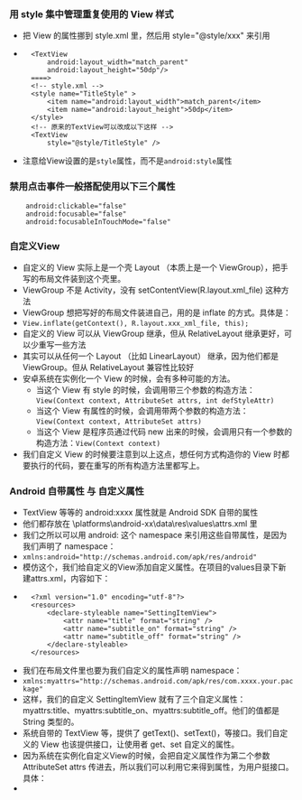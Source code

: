 ### 用 style 集中管理重复使用的 View 样式
* 把 View 的属性挪到 style.xml 里，然后用 style="@style/xxx" 来引用
* 
		<TextView 
			android:layout_width="match_parent" 
			android:layout_height="50dp"/> 
		====>  
		<!-- style.xml -->   
		<style name="TitleStyle" >
			<item name="android:layout_width">match_parent</item>
			<item name="android:layout_height">50dp</item>
		</style> 
		<!-- 原来的TextView可以改成以下这样 -->
		<TextView
        	style="@style/TitleStyle" />
* 注意给View设置的是`style`属性，而不是`android:style`属性

### 禁用点击事件一般搭配使用以下三个属性
        android:clickable="false"
        android:focusable="false"
        android:focusableInTouchMode="false"

### 自定义View
* 自定义的 View 实际上是一个壳 Layout （本质上是一个 ViewGroup），把手写的布局文件装到这个壳里。
* ViewGroup 不是 Activity，没有 setContentView(R.layout.xml_file) 这种方法
* ViewGroup 想把写好的布局文件装进自己，用的是 inflate 的方式。具体是：
* `View.inflate(getContext(), R.layout.xxx_xml_file, this);`
* 自定义的 View 可以从 ViewGroup 继承，但从 RelativeLayout 继承更好，可以少重写一些方法
* 其实可以从任何一个 Layout （比如 LinearLayout） 继承，因为他们都是 ViewGroup。但从 RelativeLayout 兼容性比较好
* 安卓系统在实例化一个 View 的时候，会有多种可能的方法。
	* 当这个 View 有 style 的时候，会调用带三个参数的构造方法：`View(Context context, AttributeSet attrs, int defStyleAttr)`
	* 当这个 View 有属性的时候，会调用带两个参数的构造方法：`View(Context context, AttributeSet attrs)`
	* 当这个 View 是程序员通过代码 new 出来的时候，会调用只有一个参数的构造方法：`View(Context context)`
* 我们自定义 View 的时候要注意到以上这点，想任何方式构造你的 View 时都要执行的代码，要在重写的所有构造方法里都写上。
### Android 自带属性 与 自定义属性
* TextView 等等的 android:xxxx 属性就是 Android SDK 自带的属性
* 他们都存放在 <sdk>\platforms\android-xx\data\res\values\attrs.xml 里
* 我们之所以可以用 android: 这个 namespace 来引用这些自带属性，是因为我们声明了 namespace：
* `xmlns:android="http://schemas.android.com/apk/res/android"`
* 模仿这个，我们给自定义的View添加自定义属性。在项目的values目录下新建attrs.xml，内容如下：
* 
		<?xml version="1.0" encoding="utf-8"?>
		<resources>
		    <declare-styleable name="SettingItemView">
		        <attr name="title" format="string" />
		        <attr name="subtitle_on" format="string" />
		        <attr name="subtitle_off" format="string" />
		    </declare-styleable>
		</resources>
* 我们在布局文件里也要为我们自定义的属性声明 namespace：
* `xmlns:myattrs="http://schemas.android.com/apk/res/com.xxxx.your.package"`
* 这样，我们的自定义 SettingItemView 就有了三个自定义属性：myattrs:title、myattrs:subtitle_on、myattrs:subtitle_off。他们的值都是 String 类型的。
* 系统自带的 TextView 等，提供了 getText()、setText()，等接口。我们自定义的 View 也该提供接口，让使用者 get、set 自定义的属性。
* 因为系统在实例化自定义View的时候，会把自定义属性作为第二个参数 AttributeSet attrs 传进去，所以我们可以利用它来得到属性，为用户挺接口。具体：
* 